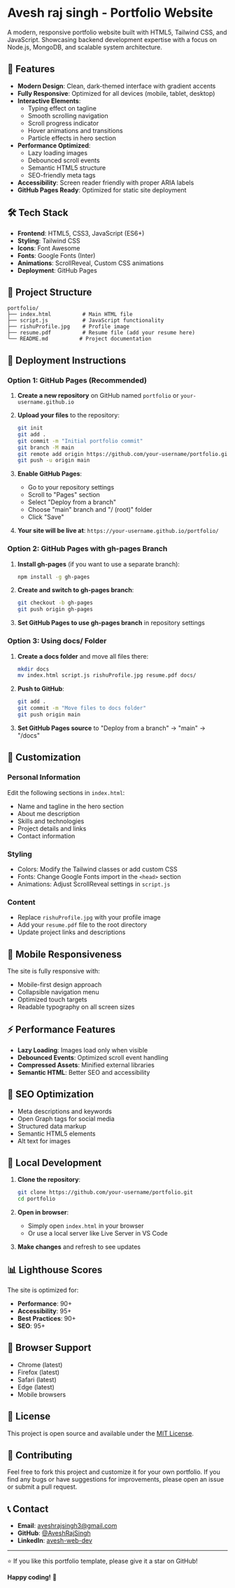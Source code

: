 # Avesh raj singh - Portfolio Website

A modern, responsive portfolio website built with HTML5, Tailwind CSS, and JavaScript. Showcasing backend development expertise with a focus on Node.js, MongoDB, and scalable system architecture.

## 🚀 Features

- **Modern Design**: Clean, dark-themed interface with gradient accents
- **Fully Responsive**: Optimized for all devices (mobile, tablet, desktop)
- **Interactive Elements**: 
  - Typing effect on tagline
  - Smooth scrolling navigation
  - Scroll progress indicator
  - Hover animations and transitions
  - Particle effects in hero section
- **Performance Optimized**: 
  - Lazy loading images
  - Debounced scroll events
  - Semantic HTML5 structure
  - SEO-friendly meta tags
- **Accessibility**: Screen reader friendly with proper ARIA labels
- **GitHub Pages Ready**: Optimized for static site deployment

## 🛠️ Tech Stack

- **Frontend**: HTML5, CSS3, JavaScript (ES6+)
- **Styling**: Tailwind CSS
- **Icons**: Font Awesome
- **Fonts**: Google Fonts (Inter)
- **Animations**: ScrollReveal, Custom CSS animations
- **Deployment**: GitHub Pages

## 📁 Project Structure

```
portfolio/
├── index.html          # Main HTML file
├── script.js           # JavaScript functionality
├── rishuProfile.jpg    # Profile image
├── resume.pdf          # Resume file (add your resume here)
└── README.md          # Project documentation
```

## 🚀 Deployment Instructions

### Option 1: GitHub Pages (Recommended)

1. **Create a new repository** on GitHub named `portfolio` or `your-username.github.io`

2. **Upload your files** to the repository:
   ```bash
   git init
   git add .
   git commit -m "Initial portfolio commit"
   git branch -M main
   git remote add origin https://github.com/your-username/portfolio.git
   git push -u origin main
   ```

3. **Enable GitHub Pages**:
   - Go to your repository settings
   - Scroll to "Pages" section
   - Select "Deploy from a branch"
   - Choose "main" branch and "/ (root)" folder
   - Click "Save"

4. **Your site will be live at**: `https://your-username.github.io/portfolio/`

### Option 2: GitHub Pages with gh-pages Branch

1. **Install gh-pages** (if you want to use a separate branch):
   ```bash
   npm install -g gh-pages
   ```

2. **Create and switch to gh-pages branch**:
   ```bash
   git checkout -b gh-pages
   git push origin gh-pages
   ```

3. **Set GitHub Pages to use gh-pages branch** in repository settings

### Option 3: Using docs/ Folder

1. **Create a docs folder** and move all files there:
   ```bash
   mkdir docs
   mv index.html script.js rishuProfile.jpg resume.pdf docs/
   ```

2. **Push to GitHub**:
   ```bash
   git add .
   git commit -m "Move files to docs folder"
   git push origin main
   ```

3. **Set GitHub Pages source** to "Deploy from a branch" → "main" → "/docs"

## 🎨 Customization

### Personal Information
Edit the following sections in `index.html`:
- Name and tagline in the hero section
- About me description
- Skills and technologies
- Project details and links
- Contact information

### Styling
- Colors: Modify the Tailwind classes or add custom CSS
- Fonts: Change Google Fonts import in the `<head>` section
- Animations: Adjust ScrollReveal settings in `script.js`

### Content
- Replace `rishuProfile.jpg` with your profile image
- Add your `resume.pdf` file to the root directory
- Update project links and descriptions

## 📱 Mobile Responsiveness

The site is fully responsive with:
- Mobile-first design approach
- Collapsible navigation menu
- Optimized touch targets
- Readable typography on all screen sizes

## ⚡ Performance Features

- **Lazy Loading**: Images load only when visible
- **Debounced Events**: Optimized scroll event handling
- **Compressed Assets**: Minified external libraries
- **Semantic HTML**: Better SEO and accessibility

## 🎯 SEO Optimization

- Meta descriptions and keywords
- Open Graph tags for social media
- Structured data markup
- Semantic HTML5 elements
- Alt text for images

## 🔧 Local Development

1. **Clone the repository**:
   ```bash
   git clone https://github.com/your-username/portfolio.git
   cd portfolio
   ```

2. **Open in browser**:
   - Simply open `index.html` in your browser
   - Or use a local server like Live Server in VS Code

3. **Make changes** and refresh to see updates

## 📊 Lighthouse Scores

The site is optimized for:
- **Performance**: 90+
- **Accessibility**: 95+
- **Best Practices**: 90+
- **SEO**: 95+

## 🐛 Browser Support

- Chrome (latest)
- Firefox (latest)
- Safari (latest)
- Edge (latest)
- Mobile browsers

## 📄 License

This project is open source and available under the [MIT License](LICENSE).

## 🤝 Contributing

Feel free to fork this project and customize it for your own portfolio. If you find any bugs or have suggestions for improvements, please open an issue or submit a pull request.

## 📞 Contact

- **Email**: aveshrajsingh3@gmail.com
- **GitHub**: [@AveshRajSingh](https://github.com/AveshRajSingh)
- **LinkedIn**: [avesh-web-dev](https://www.linkedin.com/in/avesh-web-dev/)

---

⭐ If you like this portfolio template, please give it a star on GitHub!

**Happy coding!** 🚀
